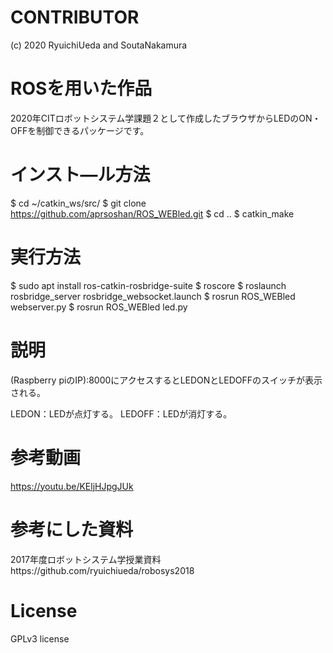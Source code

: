# CONTRIBUTOR

(c) 2020 RyuichiUeda and SoutaNakamura

# ROSを用いた作品

2020年CITロボットシステム学課題２として作成したブラウザからLEDのON・OFFを制御できるパッケージです。

# インスト―ル方法

$ cd ~/catkin_ws/src/
$ git clone https://github.com/aprsoshan/ROS_WEBled.git
$ cd ..
$ catkin_make
# 実行方法
$ sudo apt install ros-catkin-rosbridge-suite
$ roscore
$ roslaunch rosbridge_server rosbridge_websocket.launch
$ rosrun ROS_WEBled webserver.py
$ rosrun ROS_WEBled led.py

# 説明

(Raspberry piのIP):8000にアクセスするとLEDONとLEDOFFのスイッチが表示される。

LEDON：LEDが点灯する。 LEDOFF：LEDが消灯する。

# 参考動画

https://youtu.be/KEljHJpgJUk

# 参考にした資料

2017年度ロボットシステム学授業資料https://github.com/ryuichiueda/robosys2018

# License

GPLv3 license
